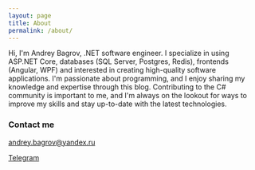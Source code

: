 ```yaml
---
layout: page
title: About
permalink: /about/
---
```


Hi, I'm Andrey Bagrov, .NET software engineer. I specialize in using ASP.NET Core, databases (SQL Server, Postgres, Redis), frontends (Angular, WPF) and interested in creating high-quality software applications. I'm passionate about programming, and I enjoy sharing my knowledge and expertise through this blog. Contributing to the C# community is important to me, and I'm always on the lookout for ways to improve my skills and stay up-to-date with the latest technologies.

### Contact me

[andrey.bagrov@yandex.ru](mailto:andrey.bagrov.work@gmail.com)

[Telegram](https://t.me/abagrov)
